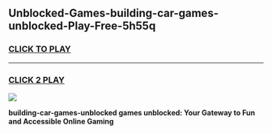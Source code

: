 
## Unblocked-Games-building-car-games-unblocked-Play-Free-5h55q
<h3>
<a href="https://premium76.site?title=building-car-games-unblocked&ref=21A">CLICK TO PLAY</a></h3>
<hr>

<h3>
<a href="https://premium76.site?title=building-car-games-unblocked&ref=21A">CLICK 2 PLAY</a>
  
</h3>

<a href="https://premium76.site?title=building-car-games-unblocked&ref=21A"><img src="https://clearcache.store/games.png"></a>


**building-car-games-unblocked games unblocked: Your Gateway to Fun and Accessible Online Gaming**
